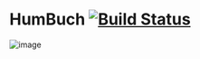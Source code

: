 HumBuch [![Build Status](https://travis-ci.org/HumBuch/HumBuch.png?branch=develop)](https://travis-ci.org/HumBuch/HumBuch)
=======

![image](https://cloud.githubusercontent.com/assets/2004131/2935884/05ad2604-d833-11e3-9fc0-26f3e9dd3b04.png)
